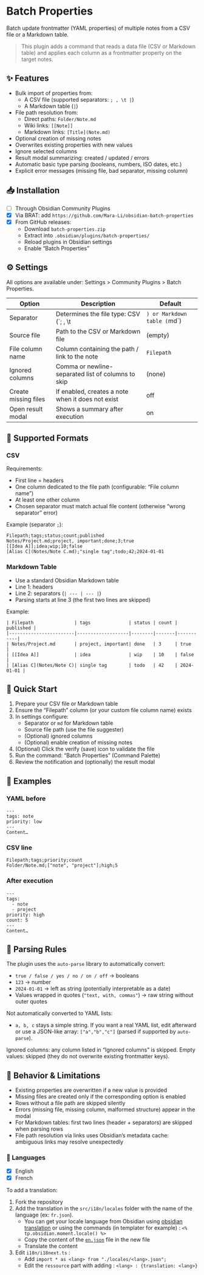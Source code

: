# Batch Properties

Batch update frontmatter (YAML properties) of multiple notes from a CSV file or a Markdown table.

> This plugin adds a command that reads a data file (CSV or Markdown table) and applies each column as a frontmatter property on the target notes.

## ✨ Features
- Bulk import of properties from:
  - A CSV file (supported separators: `; , \t |`)
  - A Markdown table (`|`)
- File path resolution from:
  - Direct paths: `Folder/Note.md`
  - Wiki links: `[[Note]]`
  - Markdown links: `[Title](Note.md)`
- Optional creation of missing notes
- Overwrites existing properties with new values
- Ignore selected columns
- Result modal summarizing: created / updated / errors
- Automatic basic type parsing (booleans, numbers, ISO dates, etc.)
- Explicit error messages (missing file, bad separator, missing column)

## 📥 Installation
- [ ] Through Obsidian Community Plugins
- [x] Via BRAT: add `https://github.com/Mara-Li/obsidian-batch-properties`
- [x] From GitHub releases:
   - Download `batch-properties.zip`
   - Extract into `.obsidian/plugins/batch-properties/`
   - Reload plugins in Obsidian settings
   - Enable “Batch Properties”

## ⚙️ Settings
All options are available under: Settings > Community Plugins > Batch Properties.

| Option               | Description                                        | Default                     |
|----------------------|----------------------------------------------------|-----------------------------|
| Separator            | Determines the file type: CSV (`; , \t             | `) or Markdown table (`md`) | `;` |
| Source file          | Path to the CSV or Markdown file                   | (empty)                     |
| File column name     | Column containing the path / link to the note      | `Filepath`                  |
| Ignored columns      | Comma or newline-separated list of columns to skip | (none)                      |
| Create missing files | If enabled, creates a note when it does not exist  | off                         |
| Open result modal    | Shows a summary after execution                    | on                          |

## 📄 Supported Formats
### CSV
Requirements:
- First line = headers
- One column dedicated to the file path (configurable: “File column name”)
- At least one other column
- Chosen separator must match actual file content (otherwise “wrong separator” error)

Example (separator `;`):
```
Filepath;tags;status;count;published
Notes/Project.md;project, important;done;3;true
[[Idea A]];idea;wip;10;false
[Alias C](Notes/Note C.md);"single tag";todo;42;2024-01-01
```

### Markdown Table
- Use a standard Obsidian Markdown table
- Line 1: headers
- Line 2: separators (`| --- | --- |`)
- Parsing starts at line 3 (the first two lines are skipped)

Example:
```
| Filepath               | tags              | status | count | published |
|------------------------|-------------------|--------|-------|-----------|
| Notes/Project.md       | project, important| done   | 3     | true      |
| [[Idea A]]             | idea              | wip    | 10    | false     |
| [Alias C](Notes/Note C)| single tag        | todo   | 42    | 2024-01-01 |
```

## 🚀 Quick Start
1. Prepare your CSV file or Markdown table
2. Ensure the “Filepath” column (or your custom file column name) exists
3. In settings configure:
   - Separator or `md` for Markdown table
   - Source file path (use the file suggester)
   - (Optional) ignored columns
   - (Optional) enable creation of missing notes
4. (Optional) Click the verify (save) icon to validate the file
5. Run the command: “Batch Properties” (Command Palette)
6. Review the notification and (optionally) the result modal

## 🧪 Examples
### YAML before
```
---
tags: note
priority: low
---
Content…
```
### CSV line
```
Filepath;tags;priority;count
Folder/Note.md;["note", "project"];high;5
```
### After execution
```
---
tags: 
  - note
  - project
priority: high
count: 5
---
Content…
```

## 🧠 Parsing Rules
The plugin uses the `auto-parse` library to automatically convert:
- `true / false / yes / no / on / off` → booleans
- `123` → number
- `2024-01-01` → left as string (potentially interpretable as a date)
- Values wrapped in quotes (`"text, with, commas"`) → raw string without outer quotes

Not automatically converted to YAML lists:
- `a, b, c` stays a simple string. If you want a real YAML list, edit afterward or use a JSON-like array: `["a","b","c"]` (parsed if supported by `auto-parse`).

Ignored columns: any column listed in “Ignored columns” is skipped.
Empty values: skipped (they do not overwrite existing frontmatter keys).

## 📌 Behavior & Limitations
- Existing properties are overwritten if a new value is provided
- Missing files are created only if the corresponding option is enabled
- Rows without a file path are skipped silently
- Errors (missing file, missing column, malformed structure) appear in the modal
- For Markdown tables: first two lines (header + separators) are skipped when parsing rows
- File path resolution via links uses Obsidian’s metadata cache: ambiguous links may resolve unexpectedly

### 🎼 Languages

- [x] English
- [x] French

To add a translation:
1. Fork the repository
2. Add the translation in the `src/i18n/locales` folder with the name of the language (ex: `fr.json`). 
    - You can get your locale language from Obsidian using [obsidian translation](https://github.com/obsidianmd/obsidian-translations) or using the commands (in templater for example) : `<% tp.obsidian.moment.locale() %>`
    - Copy the content of the [`en.json`](./src/i18n/locales/en.json) file in the new file
    - Translate the content
3. Edit `i18n/i18next.ts` :
    - Add `import * as <lang> from "./locales/<lang>.json";`
    - Edit the `ressource` part with adding : `<lang> : {translation: <lang>}`


